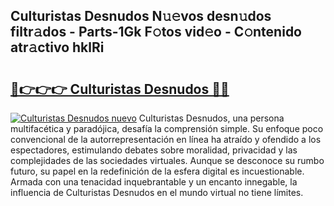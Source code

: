 ## Culturistas Desnudos N𝚞𝚎vos desn𝚞dos filtr𝚊dos - Parts-1Gk F𝚘tos vid𝚎o - C𝚘ntenido atr𝚊ctivo hklRi

# <h2><a href="http://mbbk2d.tromn.icu/?c=Culturistas+Desnudos">🔗👉👉👉 Culturistas Desnudos 🔗🔗</a></h2>

[![Culturistas Desnudos nuevo](https://i.imgur.com/pEAQMta.gif)](http://mbbk2d.tromn.icu/?c=Culturistas+Desnudos)
Culturistas Desnudos, una persona multifacética y paradójica, desafía la comprensión simple. Su enfoque poco convencional de la autorrepresentación en línea ha atraído y ofendido a los espectadores, estimulando debates sobre moralidad, privacidad y las complejidades de las sociedades virtuales. Aunque se desconoce su rumbo futuro, su papel en la redefinición de la esfera digital es incuestionable. Armada con una tenacidad inquebrantable y un encanto innegable, la influencia de Culturistas Desnudos en el mundo virtual no tiene límites.
